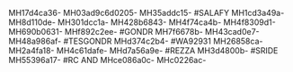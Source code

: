 MH17d4ca36-
MH03ad9c6d0205-
MH35addc15-
#SALAFY
MH1cd3a49a-
MH8d110de-
MH301dcc1a-
MH428b6843-
MH4f74ca4b-
MH4f8309d1-
MH690b0631-
MHf892c2ee-
#GONDR
MH7f6678b-
MH43cad0e7-
MH48a986af-
#TESGONDR
MHd374c2b4-
#WA92931
MH26858ca-
MH2a4fa18-
MH4c61dafe-
MHd7a56a9e-
#REZZA
MH3d4800b-
#SRIDE
MH55396a17-
#RC AND
MHce086a0c-
MHc0226ac-
